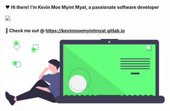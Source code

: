####  ❤️ Hi there! I’m Kevin Moe Myint Myat, a passionate software developer

<img src="https://github-readme-stats.vercel.app/api?username=m3yevn&show_icons=true&theme=radical&include_all_commits=true" />


#### 🍺 Check me out @ https://kevinmoemyintmyat.gitlab.io

<img width="600px" src="https://raw.githubusercontent.com/m3yevn/m3yevn/08d70bd256d8c2690456a66a08361c71fbca1ef3/code_thinking.svg" />
